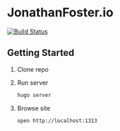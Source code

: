 # JonathanFoster.io

[![Build Status](https://travis-ci.org/jonathanfoster/jonathanfoster.io.svg?branch=master)](https://travis-ci.org/jonathanfoster/jonathanfoster.io)

## Getting Started

1. Clone repo
2. Run server

    ```bash
    hugo server
    ```

3. Browse site

    ```bash
    open http://localhost:1313
    ```
